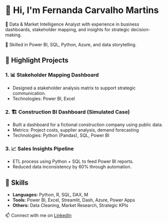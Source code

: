 # 👋 Hi, I'm Fernanda Carvalho Martins

🎯 Data & Market Intelligence Analyst with experience in business dashboards, stakeholder mapping, and insights for strategic decision-making.

🔎 Skilled in Power BI, SQL, Python, Azure, and data storytelling.

## 💼 Highlight Projects

### 1. 📊 Stakeholder Mapping Dashboard
- Designed a stakeholder analysis matrix to support strategic communication.
- Technologies: Power BI, Excel

### 2. 🏗️ Construction BI Dashboard (Simulated Case)
- Built a dashboard for a fictional construction company using public data.
- Metrics: Project costs, supplier analysis, demand forecasting
- Technologies: Python (Pandas), SQL, Power BI

### 3. 📈 Sales Insights Pipeline
- ETL process using Python + SQL to feed Power BI reports.
- Reduced data inconsistency by 60% through automation.

## 🚀 Skills
- **Languages:** Python, R, SQL, DAX, M
- **Tools:** Power BI, Excel, Streamlit, Dash, Azure, Power Apps
- **Others:** Data Cleaning, Market Research, Strategic KPIs

📫 Connect with me on [LinkedIn](https://www.linkedin.com/in/fernanda-carvalho-martins/)
